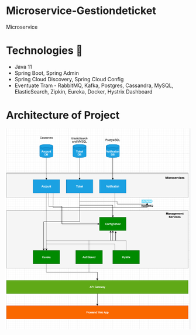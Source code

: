 # Microservice-Gestiondeticket
Microservice

# Technologies 🚩

* Java 11
* Spring Boot, Spring Admin
* Spring Cloud Discovery, Spring Cloud Config
* Eventuate Tram - RabbitMQ, Kafka, Postgres, Cassandra, MySQL, ElasticSearch, Zipkin, Eureka, Docker, Hystrix Dashboard

# Architecture of Project
![](https://github.com/rudney5000/Microservice-Gestiondeticket/blob/5ad990b28f3fd4144a0786a886eac8d34755b951/docs/architecture-MS.png)

